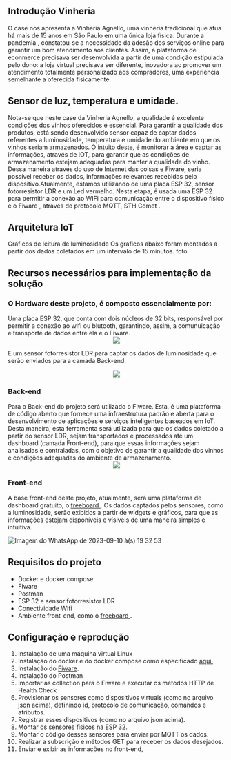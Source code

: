## Introdução Vinheria 
O case nos apresenta a Vinheria Agnello, uma vinheria tradicional que atua há mais de 15 anos em São Paulo em uma única loja física. Durante a pandemia , constatou-se a necessidade da adesão dos serviços online para garantir um bom atendimento aos clientes. Assim, a plataforma de econmerce precisava ser desenvolvida a partir de uma condição estipulada pelo dono: a loja virtual precisava ser diferente, inovadora ao promover um atendimento totalmente personalizado aos compradores, uma experiência semelhante a oferecida fisicamente.

## Sensor de luz, temperatura e umidade.
Nota-se que neste case da Vinheria Agnello, a qualidade é excelente condições dos vinhos oferecidos é essencial.
Para garantir a qualidade dos produtos, está sendo desenvolvido sensor capaz de captar dados referentes a luminosidade, temperatura e umidade do ambiente em que os vinhos seriam armazenados. O intuito deste, é monitorar a área e captar as informações, através de IOT, para garantir que as condições de armazenamento estejam adequadas para manter a qualidade do vinho. Dessa maneira através do uso de Internet das coisas e Fiware, seria possível receber os dados, informações relevantes recebidas pelo dispositivo.Atualmente, estamos utilizando de uma placa ESP 32, sensor fotorresistor LDR e um Led vermelho. Nesta etapa, é usada uma ESP 32 para permitir a conexão ao WIFi para comunicação entre o dispositivo físico e o Fiware , através do protocolo MQTT, STH Comet .

## Arquitetura IoT



Gráficos de leitura de luminosidade
Os gráficos abaixo foram montados a partir dos dados coletados em um intervalo de 15 minutos.
foto

## Recursos necessários para implementação da solução
<h3>O Hardware deste projeto, é composto essencialmente por: </h3>
Uma placa ESP 32, que conta com dois núcleos de 32 bits, responsável por permitir a conexão ao wifi ou blutooth, garantindo, assim, a comunuicação e transporte de dados entre ela e o Fiware.

<div align="center">
  <img src="https://github.com/fernandakaory/sprint3-edge/assets/126582859/2530d075-fcab-4b35-ad58-5eed09751ef7" >
</div>

E um sensor fotorresistor LDR para captar os dados de luminosidade que serão enviados para a camada Back-end.
<div align="center">
  <img src="https://github.com/fernandakaory/sprint3-edge/assets/126582859/63ec5b37-304b-4e58-b125-b957be785dbb" >
</div>
<h3>Back-end</h3>
Para o Back-end do projeto será utilizado o Fiware. Esta, é uma plataforma de código aberto que fornece uma infraestrutura padrão e aberta para o desenvolvimento de aplicações e serviços inteligentes baseados em IoT. Desta maneira, esta ferramenta será utilizada para que os dados coletado a partir do sensor LDR, sejam transportados e processados até um dashboard (camada Front-end), para que essas informações sejam analisadas e contraladas, com o objetivo de garantir a qualidade dos vinhos e condições adequadas do ambiente de armazenamento.
<div align="center">
  <img src="https://github.com/fernandakaory/sprint3-edge/assets/126582859/dcd4980b-f53f-444d-99d6-4925a6668d87" >
</div>
<h3>Front-end</h3>
A base front-end deste projeto, atualmente, será uma plataforma de dashboard gratuito, o <a href=https://freeboard.io/> freeboard </a>. Os dados captados pelos sensores, como a luminosidade, serão exibidos a partir de widgets e gráficos, para que as informações estejam disponíveis e vísiveis de uma maneira simples e intuitiva.

![Imagem do WhatsApp de 2023-09-10 à(s) 19 32 53](https://github.com/fernandakaory/sprint3-edge/assets/126582859/5a39eb69-c3b9-4e72-b2bc-95879900972a)

## Requisitos do projeto
- Docker e docker compose
- Fiware
- Postman
- ESP 32 e sensor fotorresistor LDR
- Conectividade Wifi
- Ambiente front-end, como o <a href=https://freeboard.io/> freeboard </a>.
  
## Configuração e reprodução
1. Instalação de uma máquina virtual Linux
2. Instalação do docker e do docker compose como especificado <a href="https://docs.docker.com/engine/install/ubuntu/"> aqui </a>.
3. Instalação do <a href=https://github.com/fabiocabrini/fiware> Fiware</a>.
4. Instalação do Postman
5. Importar as collection para o Fiware e executar os métodos HTTP de Health Check
6. Provisionar os sensores como dispositivos virtuais (como no arquivo json acima), definindo id, protocolo de comunicação, comandos e atributos.
7. Registrar esses dispositivos  (como no arquivo json acima).
8. Montar os sensores físicos na ESP 32.
9. Montar o código desses sensores para enviar por MQTT os dados.
10. Realizar a subscrição e métodos GET para receber os dados desejados.
11. Enviar e exibir as informações no front-end,
